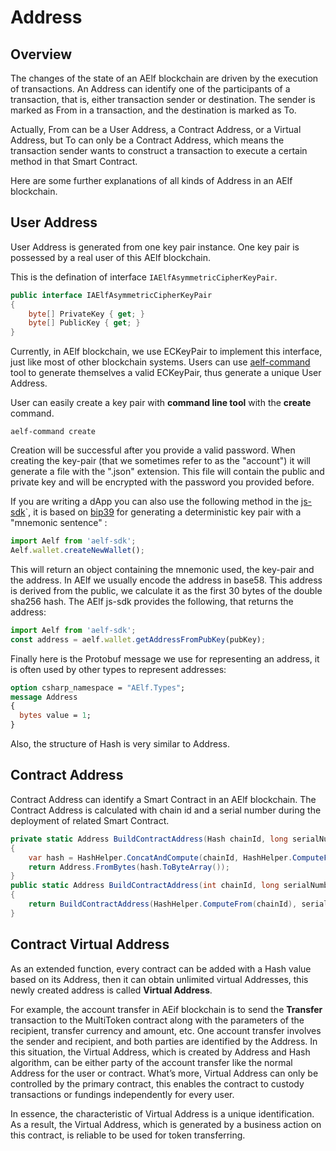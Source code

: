 # Address

## Overview

The changes of the state of an AElf blockchain are driven by the execution of transactions. An Address can identify one of the participants of a transaction, that is, either transaction sender or destination. The sender is marked as From in a transaction, and the destination is marked as To.

Actually, From can be a User Address, a Contract Address, or a Virtual Address, but To can only be a Contract Address, which means the transaction sender wants to construct a transaction to execute a certain method in that Smart Contract.

Here are some further explanations of all kinds of Address in an AElf blockchain.

## User Address

User Address is generated from one key pair instance.  One key pair is possessed by a real user of this AElf blockchain.

This is the defination of interface `IAElfAsymmetricCipherKeyPair`.

```c#
public interface IAElfAsymmetricCipherKeyPair
{
    byte[] PrivateKey { get; }
    byte[] PublicKey { get; }
}
```
Currently, in AElf blockchain, we use ECKeyPair to implement this interface, just like most of other blockchain systems. Users can use [aelf-command](../reference/cli/introduction.md) tool to generate themselves a valid ECKeyPair, thus generate a unique User Address.

User can easily create a key pair with **command line tool** with the **create** command.

```shell
aelf-command create
```

Creation will be successful after you provide a valid password. When creating the key-pair (that we sometimes refer to as the "account") it will generate a file with the ".json" extension. This file will contain the public and private key and will be encrypted with the password you provided before.

If you are writing a dApp you can also use the following method in the [js-sdk](../reference/chain-sdk/javascript/js-sdk.md)`, it is based on [bip39](https://github.com/bitcoin/bips/blob/master/bip-0039.mediawiki) for generating a deterministic key pair with a "mnemonic sentence" :

```javascript
import Aelf from 'aelf-sdk';
Aelf.wallet.createNewWallet();
```

This will return an object containing the mnemonic used, the key-pair and the address. In AElf we usually encode the address in base58. This address is derived from the public, we calculate it as the first 30 bytes of the double sha256 hash. The AElf js-sdk provides the following, that returns the address:

```javascript
import Aelf from 'aelf-sdk';
const address = aelf.wallet.getAddressFromPubKey(pubKey);
```

Finally here is the Protobuf message we use for representing an address, it is often used by other types to represent addresses:

```protobuf
option csharp_namespace = "AElf.Types";
message Address
{
  bytes value = 1;
}
```

Also, the structure of Hash is very similar to Address.

## Contract Address

Contract Address can identify a Smart Contract in an AElf blockchain. The Contract Address is calculated with chain id and a serial number during the deployment of related Smart Contract.

```c#
private static Address BuildContractAddress(Hash chainId, long serialNumber)
{
    var hash = HashHelper.ConcatAndCompute(chainId, HashHelper.ComputeFrom(serialNumber));
    return Address.FromBytes(hash.ToByteArray());
}
public static Address BuildContractAddress(int chainId, long serialNumber)
{
    return BuildContractAddress(HashHelper.ComputeFrom(chainId), serialNumber);
}
```
## Contract Virtual Address

As an extended function, every contract can be added with a Hash value based on its Address, then it can obtain unlimited virtual Addresses, this newly created address is called **Virtual Address**.

For example, the account transfer in AEif blockchain is to send the **Transfer** transaction to the MultiToken contract along with the parameters of the recipient, transfer currency and amount, etc. One account transfer involves the sender and recipient, and both parties are identified by the Address. In this situation, the Virtual Address, which is created by Address and Hash algorithm, can be either party of the account transfer like the normal Address for the user or contract. What’s more, Virtual Address can only be controlled by the primary contract, this enables the contract to custody transactions or fundings independently for every user.

In essence, the characteristic of Virtual Address is a unique identification. As a result, the Virtual Address, which is generated by a business action on this contract, is reliable to be used for token transferring. 

